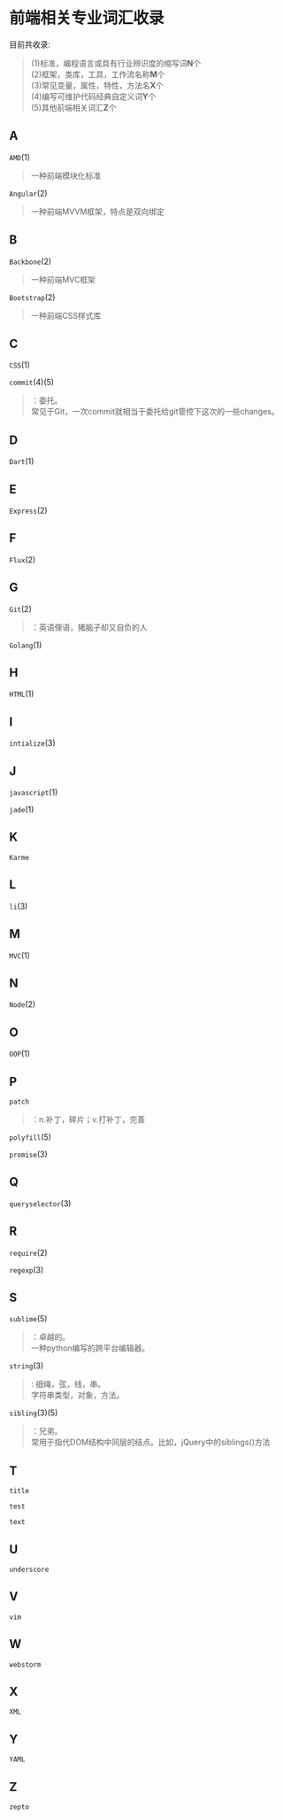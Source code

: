 # 前端相关专业词汇收录

目前共收录:
> (1)标准，编程语言或具有行业辨识度的缩写词**N**个  
> (2)框架，类库，工具，工作流名称**M**个  
> (3)常见变量，属性，特性，方法名**X**个  
> (4)编写可维护代码经典自定义词**Y**个  
> (5)其他前端相关词汇**Z**个

## A

`AMD`(1)
> 一种前端模块化标准

`Angular`(2)
> 一种前端MVVM框架，特点是双向绑定

## B

`Backbone`(2)
> 一种前端MVC框架

`Bootstrap`(2)
> 一种前端CSS样式库

## C

`CSS`(1)

`commit`(4)(5)
> ：委托。  
> 常见于Git，一次commit就相当于委托给git管控下这次的一些changes。

## D

`Dart`(1)

## E

`Express`(2)

## F

`Flux`(2)

## G

`Git`(2)
> ：英语俚语，猪脑子却又自负的人

`Golang`(1)

## H

`HTML`(1)

## I

`intialize`(3)

## J

`javascript`(1)

`jade`(1)

## K

`Karme`

## L

`li`(3)

## M

`MVC`(1)

## N

`Node`(2)

## O

`OOP`(1)

## P

`patch`
> ：n.补丁，碎片；v.打补丁，完善

`polyfill`(5)

`promise`(3)

## Q

`queryselector`(3)

## R

`require`(2)

`regexp`(3)

## S

`sublime`(5)
> ：卓越的。  
> 一种python编写的跨平台编辑器。

`string`(3)
> : 细绳，弦，线，串。  
> 字符串类型，对象，方法。

`sibling`(3)(5)
> ：兄弟。  
> 常用于指代DOM结构中同层的结点。比如，jQuery中的siblings()方法

## T

`title`

`test`

`text`

## U

`underscore`

## V

`vim`

## W

`webstorm`

## X

`XML`

## Y

`YAML`

## Z

`zepto`
